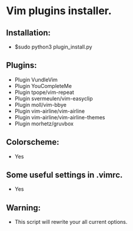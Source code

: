 # Vim plugins installer.

## Installation:
* $sudo python3 plugin_install.py

## Plugins:
* Plugin VundleVim
* Plugin YouCompleteMe
* Plugin tpope/vim-repeat
* Plugin svermeulen/vim-easyclip
* Plugin moll/vim-bbye
* Plugin vim-airline/vim-airline
* Plugin vim-airline/vim-airline-themes
* Plugin morhetz/gruvbox

## Colorscheme:
* Yes

## Some useful settings in .vimrc.
* Yes

## Warning:
* This script will rewrite your all current options.
